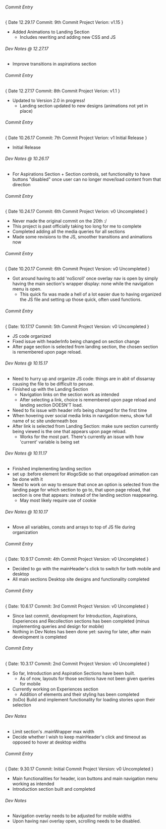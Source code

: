 ###### Commit Entry 
{
	Date 12.29.17
	Commit: 9th Commit
	Project Verion: v1.15
}
+ Added Animations to Landing Section
	- Includes rewriting and adding new CSS and JS


###### Dev Notes @ 12.27.17
- Improve transitions in aspirations section


###### Commit Entry 
{
	Date 12.27.17
	Commit: 8th Commit
	Project Verion: v1.1
}
+ Updated to Version 2.0 in progress!
	- Landing section updated to new designs (animations not yet in place)



###### Commit Entry 
{
	Date 10.26.17
	Commit: 7th Commit
	Project Verion: v1 Initial Release
}
+ Initial Release


###### Dev Notes @ 10.26.17
+ For Aspirations Section + Section controls, set functionality to have buttons "disabled" once user can no longer move/load content from that direction

###### Commit Entry 
{
	Date 10.24.17
	Commit: 6th Commit
	Project Verion: v0 Uncompleted
}

+ Never made the original commit on the 20th :/
+ This project is past officially taking too long for me to complete
+ Completed adding all the media queries for all sections
+ Made some revisions to the JS, smoother transitions and animations now


###### Commit Entry 
{
	Date 10.20.17
	Commit: 6th Commit
	Project Version: v0 Uncompleted
}

+ Got around having to add 'noScroll' once overlay nav is open by simply having the main section's wrapper display: none while the navigation menu is open.
	- This quick fix was made a hell of a lot easier due to having organized the JS file and setting up those quick, often used functions.

###### Commit Entry 
{
	Date: 10.17.17
	Commit: 5th Commit
	Project Version: v0 Uncompleted
}

+ JS code organized
+ Fixed issue with headerInfo being changed on section change
+ After page section is selected from landing section, the chosen section is remembered upon page reload. 


###### Dev Notes @ 10.15.17
+ Need to hurry up and organize JS code: things are in abit of dissarray causing the file to be difficult to peruse.
+ Finished up with the Landing Section
	- Navigation links on the section work as intended
	- After selecting a link, choice is remembered upon page reload and landing section DOESN'T load.
+ Need to fix issue with header info being changed for the first time 
+ When hovering over social media links in navigation menu, show full name of sc site underneath box
+ After link is selected from Landing Section: make sure section currently being viewed is the one that appears upon page reload. 
	- Works for the most part. There's currently an issue with how 'current' variable is being set

###### Dev Notes @ 10.11.17 
+ Finished implementing landing section
+ set up :before element for #logoSide so that onpageload animation can be 
done with it
+ Need to work on way to ensure that once an option is selected from the landing page for which section to go to, that upon page reload, that section is one that appears: instead of the landing section reappearing.
	- May most likely require use of cookie


###### Dev Notes @ 10.10.17 
+ Move all variables, consts and arrays to top of JS file during organization


###### Commit Entry 
{
	Date: 10.9.17
	Commit: 4th Commit
	Project Version: v0 Uncompleted 
}

+ Decided to go with the mainHeader's click to switch for both mobile and desktop
+ All main sections Desktop site designs and functionality completed

###### Commit Entry
{
	Date: 10.6.17
	Commit: 3rd Commit
	Project Version: v0 Uncompleted
}

+ Since last commit, development for Introduction, Aspirations, Experiences and Recollection sections has been completed (minus implementing queries and design for mobile)
+ Nothing in Dev Notes has been done yet: saving for later, after main development is completed


###### Commit Entry
{
	Date: 10.3.17
	Commit: 2nd Commit
	Project Version: v0 Uncompleted
}

+ So far, Introduction and Aspiration Sections have been built. 
	- As of now, layouts for those sections have not been given queries for mobile
+ Currently working on Experiences section
	- Addition of elements and their styling has been completed 
+ (toDo) Build and implement functionality for loading stories upon their selection

###### Dev Notes
+ Limit section's .mainWrapper max width
+ Decide whether I wish to keep mainHeader's click and timeout as opposed to hover at desktop widths


###### Commit Entry
{
	Date: 9.30.17
	Commit: Initial Commit
	Project Version: v0 Uncompleted
}

+ Main functionalities for header, icon buttons and main navigation menu working as intended
+ Introduction section built and completed

###### Dev Notes
+ Navigation overlay needs to be adjusted for mobile widths
+ Upon having navi overlay open, scrolling needs to be disabled.